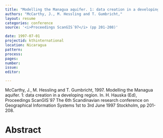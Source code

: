 ```yaml
---
title: "Modelling the Managua aquifer. 1: data creation in a developing region."
authors: "McCarthy, J., M. Hessling and T. Gumbricht,"
layout: resume
categories: conference
source: '<i>Proceedings ScanGIS´97</i> (pp 201-208)'

date: 1997-07-01
projectid: kthinternational
location: Nicaragua
pattern:
process:
pages:
number:
issue:
editor:

---
```


McCarthy, J., M. Hessling and T. Gumbricht, 1997. Modelling the Managua aquifer. 1: data creation in a developing region. In. H. Hauska (Ed), Proceedings ScanGIS´97 The 6th Scandinavian research conference on Geographical Information Systems 1st to 3rd June 1997 Stockholm, pp 201-208.

<h1 class='foot-description'>Abstract</h1>
